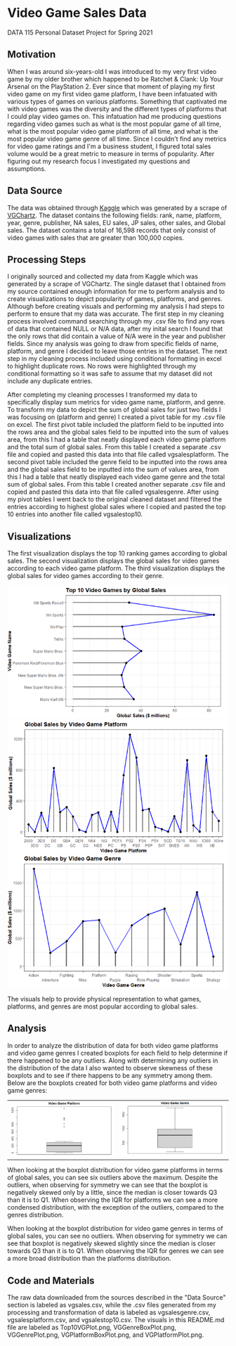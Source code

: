 # Video Game Sales Data
DATA 115 Personal Dataset Project for Spring 2021

## Motivation
When I was around six-years-old I was introduced to my very first video game by my older brother which happened to be Ratchet & Clank: Up Your Arsenal on the PlayStation 2. Ever since that moment of playing my first video game on my first video game platform, I have been infatuated with various types of games on various platforms. Something that captivated me with video games was the diversity and the different types of platforms that I could play video games on. This infatuation had me producing questions regarding video games such as what is the most popular game of all time, what is the most popular video game platform of all time, and what is the most popular video game genre of all time. Since I couldn't find any metrics for video game ratings and I'm a business student, I figured total sales volume would be a great metric to measure in terms of popularity. After figuring out my research focus I investigated my questions and assumptions.

## Data Source
The data was obtained through <a href="https://www.kaggle.com/gregorut/videogamesales">Kaggle</a> which was generated by a scrape of <a href="https://www.vgchartz.com/">VGChartz</a>. The dataset contains the following fields: rank, name, platform, year, genre, publisher, NA sales, EU sales, JP sales, other sales, and Global sales. The dataset contains a total of 16,598 records that only consist of video games with sales that are greater than 100,000 copies.

## Processing Steps
I originally sourced and collected my data from Kaggle which was generated by a scrape of VGChartz. The single dataset that I obtained from my source contained enough information for me to perform analysis and to create visualizations to depict popularity of games, platforms, and genres. Although before creating visuals and performing my analysis I had steps to perform to ensure that my data was accurate. The first step in my cleaning process involved command searching through my .csv file to find any rows of data that contained NULL or N/A data, after my inital search I found that the only rows that did contain a value of N/A were in the year and publisher fields. Since my analysis was going to draw from specific fields of name, platform, and genre I decided to leave those entries in the dataset. The next step in my cleaning process included using conditional formatting in excel to highlight duplicate rows. No rows were highlighted through my conditional formatting so it was safe to assume that my dataset did not include any duplicate entries. 

After completing my cleaning processes I transformed my data to specifically display sum metrics for video game name, platform, and genre. To transform my data to depict the sum of global sales for just two fields I was focusing on (platform and genre) I created a pivot table for my .csv file on excel. The first pivot table included the platform field to be inputted into the rows area and the global sales field to be inputted into the sum of values area, from this I had a table that neatly displayed each video game platform and the total sum of global sales. From this table I created a separate .csv file and copied and pasted this data into that file called vgsalesplatform. The second pivot table included the genre field to be inputted into the rows area and the global sales field to be inputted into the sum of values area, from this I had a table that neatly displayed each video game genre and the total sum of global sales. From this table I created another separate .csv file and copied and pasted this data into that file called vgsalesgenre. After using my pivot tables I went back to the original cleaned dataset and filtered the entries according to highest global sales where I copied and pasted the top 10 entries into another file called vgsalestop10.

## Visualizations
The first visualization displays the top 10 ranking games according to global sales. The second visualization displays the global sales for video games according to each video game platform. The third visualization displays the global sales for video games according to their genre.

<img src= "https://raw.githubusercontent.com/CheweezyTy/115_personal_dataset/main/Top10VGPlot.png">
<img src="https://raw.githubusercontent.com/CheweezyTy/115_personal_dataset/main/VGPlatformPlot.png">
<img src="https://raw.githubusercontent.com/CheweezyTy/115_personal_dataset/main/VGGenrePlot.png">

The visuals help to provide physical representation to what games, platforms, and genres are most popular according to global sales.

## Analysis
In order to analyze the distribution of data for both video game platforms and video game genres I created boxplots for each field to help determine if there happened to be any outliers. Along with determining any outliers in the distribution of the data I also wanted to observe skewness of these boxplots and to see if there happens to be any symmetry among them. Below are the boxplots created for both video game platforms and video game genres:

<table>
  <tr><td><img src="https://raw.githubusercontent.com/CheweezyTy/115_personal_dataset/main/VGPlatformBoxPlot.png"></td><td><img src="https://raw.githubusercontent.com/CheweezyTy/115_personal_dataset/main/VGGenreBoxPlot.png">
</table>
  
When looking at the boxplot distribution for video game platforms in terms of global sales, you can see six outliers above the maximum. Despite the outliers, when observing for symmetry we can see that the boxplot is negatively skewed only by a little, since the median is closer towards Q3 than it is to Q1. When observing the IQR for platforms we can see a more condensed distribution, with the exception of the outliers, compared to the genres distribution.

When looking at the boxplot distribution for video game genres in terms of global sales, you can see no outliers. When observing for symmetry we can see that boxplot is negatively skewed slightly since the median is closer towards Q3 than it is to Q1. When observing the IQR for genres we can see a more broad distribution than the platforms distribution.

## Code and Materials
The raw data downloaded from the sources described in the "Data Source" section is labeled as vgsales.csv, while the .csv files generated from my processing and transformation of data is labeled as vgsalesgenre.csv, vgsalesplatform.csv, and vgsalestop10.csv. The visuals in this README.md file are labeled as Top10VGPlot.png, VGGenreBoxPlot.png, VGGenrePlot.png, VGPlatformBoxPlot.png, and VGPlatformPlot.png.
